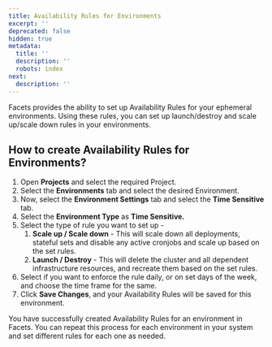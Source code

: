 ```yaml
---
title: Availability Rules for Environments
excerpt: ''
deprecated: false
hidden: true
metadata:
  title: ''
  description: ''
  robots: index
next:
  description: ''
---
```

Facets provides the ability to set up Availability Rules for your ephemeral environments. Using these rules, you can set up launch/destroy and scale up/scale down rules in your environments.

## How to create Availability Rules for Environments?

1. Open **Projects** and select the required Project.
2. Select the **Environments** tab and select the desired Environment.
3. Now, select the **Environment Settings** tab and select the **Time Sensitive** tab.
4. Select the **Environment Type** as **Time Sensitive.**
5. Select the type of rule you want to set up - 
   1. **Scale up / Scale down** - This will scale down all deployments, stateful sets and disable any active cronjobs and scale up based on the set rules.
   2. **Launch / Destroy** - This will delete the cluster and all dependent infrastructure resources, and recreate them based on the set rules.
6. Select if you want to enforce the rule daily, or on set days of the week, and choose the time frame for the same. 
7. Click **Save Changes**, and your Availability Rules will be saved for this environment.

You have successfully created Availability Rules for an environment in Facets. You can repeat this process for each environment in your system and set different rules for each one as needed.